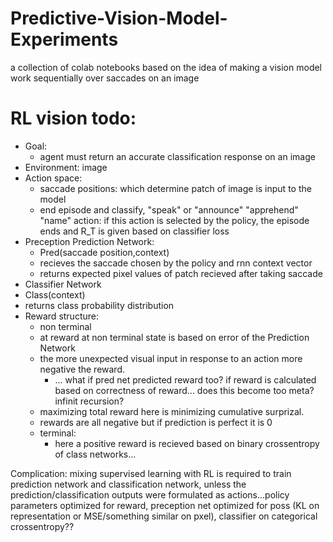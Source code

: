 # Predictive-Vision-Model-Experiments
a collection of colab notebooks based on the idea of making a vision model 
work sequentially over saccades on an image


# RL vision todo:
- Goal:
  - agent must return an accurate classification response on an image
- Environment: image
- Action space:
  - saccade positions: which determine patch of image is input to the model
  - end episode and classify, "speak" or "announce" "apprehend" "name" action: if this action is selected by the policy, the episode ends and R_T is given based on classifier loss
- Preception Prediction Network:
  - Pred(saccade position,context)
  - recieves the saccade chosen by the policy and rnn context vector
  - returns expected pixel values of patch recieved after taking saccade
- Classifier Network
 - Class(context)
 - returns class probability distribution
- Reward structure:
  - non terminal
   - at reward at non terminal state is based on error of the Prediction Network
   - the more unexpected visual input in response to an action more negative the reward.
     - ... what if pred net predicted reward too? if reward is calculated based on correctness of reward... does this become too meta? infinit recursion?
   - maximizing total reward here is minimizing cumulative surprizal.
   - rewards are all negative but if prediction is perfect it is 0
  - terminal:
    - here a positive reward is recieved based on binary crossentropy of class networks...

Complication: mixing supervised learning with RL is required to train prediction network and classification network, unless the prediction/classification outputs were formulated as actions...policy parameters optimized for reward, preception net optimized for poss (KL on representation or MSE/something similar on pxel), classifier on categorical crossentropy??



